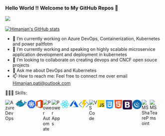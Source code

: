 ### Hello World !! Welcome to My GitHub Repos 👋

<a href = "https://user-images.githubusercontent.com/23727056/87433896-78ae9700-c607-11ea-9ca6-9cdbe3f67998.jpg">
  <img src="https://user-images.githubusercontent.com/23727056/87433896-78ae9700-c607-11ea-9ca6-9cdbe3f67998.jpg">
  </a>

[![Himanjan's GitHub stats](https://github-readme-stats.vercel.app/api?username=himanjanpati)](https://https://github.com/himanjanpati/github-readme-stats)
- 🔭 I’m currently working on Azure DevOps, Containerization, Kubernetes and power paltfotm
- 🌱 I’m currently working and speaking on highly scalable microservice application development and deployment in kubernetes 
- 👯 I’m looking to collaborate on creating devops and CNCF open souce projects
- 💬 Ask me about DevOps and Kubernetes
- 📫 How to reach me: Feel free to connect me over email Himanjan.pati@outlook.com

👨🏻‍💻 Skills:

<img align="left" alt="Azure DevOps" width="30px" src="https://raw.githubusercontent.com/benc-uk/icon-collection/master/azure-icons/Azure-DevOps.svg"/>
<img align="left" alt="Docker" width="40px" src="https://raw.githubusercontent.com/himanjanpati/himanjanpati/master/docker-icon.svg"/>
<img align="left" alt="Kubernetes" width="29px" src="https://raw.githubusercontent.com/himanjanpati/himanjanpati/master/kubernetes-icon.svg"/>
<img align="left" alt="MS O365" width="22px" src="https://raw.githubusercontent.com/himanjanpati/himanjanpati/master/office-365.svg"/>
<img align="left" alt="Power Automate" width="28px" src="https://static.wikia.nocookie.net/logopedia/images/1/11/Microsoft_Power_Automate_%282020%29.svg/revision/latest?cb=20200929195936"/>
<img align="left" alt="Power Apps" width="28px" src="https://static.wikia.nocookie.net/logopedia/images/4/44/Microsoft_Power_Apps_%282020%29.svg/revision/latest?cb=20200929195935"/>
<img align="left" alt="React JS" width="29px" src="https://raw.githubusercontent.com/himanjanpati/himanjanpati/master/iconfinder_React.js_logo_1174949.png"/>
<img align="left" alt="MS Azure" width="30px" src="https://raw.githubusercontent.com/himanjanpati/himanjanpati/master/microsoft-azure-icon.svg"/>
<img align="left" alt="Azure Function" width="33px" src="https://raw.githubusercontent.com/himanjanpati/himanjanpati/master/azure-functions-icon.svg"/>
<img align="left" alt="VS Code" width="26px" src="https://user-images.githubusercontent.com/674621/71187801-14e60a80-2280-11ea-94c9-e56576f76baf.png"/>
<img align="left" alt="JavaScript" width="25px" src="https://raw.githubusercontent.com/himanjanpati/himanjanpati/master/javascript.svg" />
<img align="left" alt="CSS" width="30px" src="https://raw.githubusercontent.com/himanjanpati/himanjanpati/master/iconfinder_121-css3_4202020.png" />
<img align="left" alt="HTML" width="26px" src="https://raw.githubusercontent.com/himanjanpati/himanjanpati/master/html5-icon.svg"/>
<img align="left" alt="Bootstrap" width="32px" src="https://raw.githubusercontent.com/himanjanpati/himanjanpati/master/bootstrap.svg"/>
<img align="left" alt="jQuery" width="30px" src="https://raw.githubusercontent.com/himanjanpati/himanjanpati/master/iconfinder_jquery_3069646.png"/>
<img align="left" alt="MS SharePoint" width="26px" src="https://raw.githubusercontent.com/sempostma/office365-icons/master/png/256/sharepoint.png"/>
<img align="left" alt="MS Teams" width="26px" src="https://raw.githubusercontent.com/sempostma/office365-icons/master/png/256/teams.png"/>






